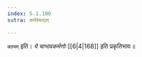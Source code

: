 ```yaml
---
index: 5.1.100
sutra: कर्मवेषाद्यत्

---
```

   `कण्र्यम्` इति। _ये चाभावकर्मणोः_ [[6|4|168]]  इति प्रकृतिभावः॥